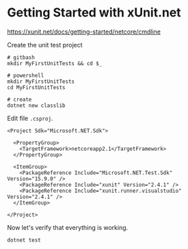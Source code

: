 # Getting Started with xUnit.net


https://xunit.net/docs/getting-started/netcore/cmdline


Create the unit test project

    # gitbash
    mkdir MyFirstUnitTests && cd $_

    # powershell
    mkdir MyFirstUnitTests
    cd MyFirstUnitTests

    # create
    dotnet new classlib


Edit file `.csproj`.

    <Project Sdk="Microsoft.NET.Sdk">

      <PropertyGroup>
        <TargetFramework>netcoreapp2.1</TargetFramework>
      </PropertyGroup>

      <ItemGroup>
        <PackageReference Include="Microsoft.NET.Test.Sdk" Version="15.9.0" />
        <PackageReference Include="xunit" Version="2.4.1" />
        <PackageReference Include="xunit.runner.visualstudio" Version="2.4.1" />
      </ItemGroup>

    </Project>


Now let's verify that everything is working.

    dotnet test



